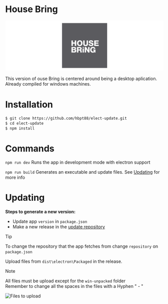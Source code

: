 # House Bring

![ouse Bring Logo](readmeImages/Karenderia.png)

This version of ouse Bring is centered around being a desktop aplication. Already compiled for windows machines.

# Installation
```
$ git clone https://github.com/hbpt88/elect-update.git
$ cd elect-update
$ npm install
```



# Commands

```npm run dev``` Runs the app in development mode with electron support

```npm run build``` Generates an executable and update files. See 
[Updating](#updating) for more info


# Updating

**Steps to generate a new version:**

* Update app ``version`` in `package.json`
* Make a new release in the [update repository](https://github.com/hbpt88/elect)

> [!TIP]    
> To change the repository that the app fetches from change `repository` on `package.json`

Upload files from `dist\electron\Packaged` in the release. 

> [!NOTE]   
> All files must be upload except for the `win-unpacked` folder    
> Remember to change all the spaces in the files with a Hyphen " - "

![Files to upload](readmeImages/screen1.png)

